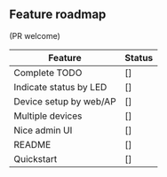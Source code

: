 ## Feature roadmap
(PR welcome)

| Feature                  | Status |
| ------------------       | -------|
| Complete TODO            | []     |
| Indicate status by LED   | []     |
| Device setup by web/AP   | []     |
| Multiple devices         | []     |
| Nice admin UI            | []     |
| README                   | []     |
| Quickstart               | []     |


